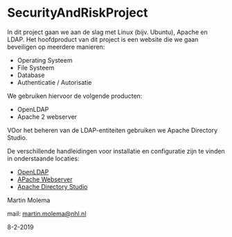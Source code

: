 # SecurityAndRiskProject

In dit project gaan we aan de slag met Linux (bijv. Ubuntu), Apache en LDAP. Het hoofdproduct van dit project is een website die we gaan beveiligen op meerdere manieren:
  * Operating Systeem
  * File Systeem
  * Database
  * Authenticatie / Autorisatie

We gebruiken hiervoor de volgende producten:
  * OpenLDAP
  * Apache 2 webserver
  
VOor het beheren van de LDAP-entiteiten gebruiken we Apache Directory Studio. 

De verschillende handleidingen voor installatie en configuratie zijn te vinden in onderstaande locaties:
  * [OpenLDAP](./OpenLDAP/README.md)
  * [APache Webserver](./ApacheWebServer/README.md)
  * [Apache Directory Studio](./ApacheLDAPStudio/README.md)
  
Martin Molema

mail: [martin.molema@nhl.nl](mailto:martin.molema@nhl.nl)

8-2-2019
  
